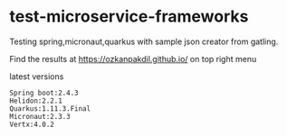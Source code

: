# test-microservice-frameworks

Testing spring,micronaut,quarkus with sample json creator from gatling.

Find the results at https://ozkanpakdil.github.io/ on top right menu

latest versions
```
Spring boot:2.4.3
Helidon:2.2.1
Quarkus:1.11.3.Final
Micronaut:2.3.3
Vertx:4.0.2
```
